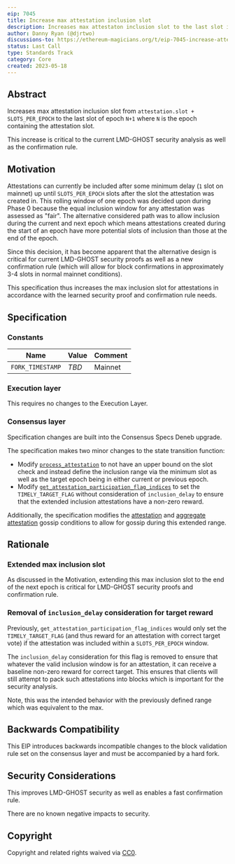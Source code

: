 ```yaml
---
eip: 7045
title: Increase max attestation inclusion slot
description: Increases max attestaton inclusion slot to the last slot in `N+1` where `N` is the epoch containing the attestation's slot.
author: Danny Ryan (@djrtwo)
discussions-to: https://ethereum-magicians.org/t/eip-7045-increase-attestation-slot-inclusion-range/14342
status: Last Call
type: Standards Track
category: Core
created: 2023-05-18
---
```


## Abstract

Increases max attestation inclusion slot from `attestation.slot + SLOTS_PER_EPOCH` to the last slot of epoch `N+1` where `N` is the epoch containing the attestation slot.

This increase is critical to the current LMD-GHOST security analysis as well as the confirmation rule.

## Motivation

Attestations can currently be included after some minimum delay (`1` slot on mainnet) up until `SLOTS_PER_EPOCH` slots after the slot the attestation was created in. This rolling window of one epoch was decided upon during Phase 0 because the equal inclusion window for any attestation was assessed as "fair". The alternative considered path was to allow inclusion during the current and next epoch which means attestations created during the start of an epoch have more potential slots of inclusion than those at the end of the epoch.

Since this decision, it has become apparent that the alternative design is critical for current LMD-GHOST security proofs as well as a new confirmation rule (which will allow for block confirmations in approximately 3-4 slots in normal mainnet conditions).

This specification thus increases the max inclusion slot for attestations in accordance with the learned security proof and confirmation rule needs.

## Specification

### Constants

| Name | Value | Comment |
| - | - | - |
|`FORK_TIMESTAMP` | *TBD* | Mainnet |

### Execution layer

This requires no changes to the Execution Layer.

### Consensus layer

Specification changes are built into the Consensus Specs Deneb upgrade.

The specification makes two minor changes to the state transition function:

* Modify [`process_attestation`](https://github.com/ethereum/consensus-specs/blob/95f36d99cf4aa59974da06af24ef9a7c12d3c301/specs/deneb/beacon-chain.md#modified-process_attestation) to not have an upper bound on the slot check and instead define the inclusion range via the minimum slot as well as the target epoch being in either current or previous epoch.
* Modify [`get_attestation_participation_flag_indices`](https://github.com/ethereum/consensus-specs/blob/95f36d99cf4aa59974da06af24ef9a7c12d3c301/specs/deneb/beacon-chain.md#modified-get_attestation_participation_flag_indices) to set the `TIMELY_TARGET_FLAG` without consideration of `inclusion_delay` to ensure that the extended inclusion attestations have a non-zero reward.

Additionally, the specification modifies the [attestation](https://github.com/ethereum/consensus-specs/blob/95f36d99cf4aa59974da06af24ef9a7c12d3c301/specs/deneb/p2p-interface.md#beacon_attestation_subnet_id) and [aggregate attestation](https://github.com/ethereum/consensus-specs/blob/95f36d99cf4aa59974da06af24ef9a7c12d3c301/specs/deneb/p2p-interface.md#beacon_aggregate_and_proof) gossip conditions to allow for gossip during this extended range.

## Rationale

### Extended max inclusion slot

As discussed in the Motivation, extending this max inclusion slot to the end of the next epoch is critical for LMD-GHOST security proofs and confirmation rule.

### Removal of `inclusion_delay` consideration for target reward

Previously, `get_attestation_participation_flag_indices` would only set the `TIMELY_TARGET_FLAG` (and thus reward for an attestation with correct target vote) if the attestation was included within a `SLOTS_PER_EPOCH` window.

The `inclusion_delay` consideration for this flag is removed to ensure that whatever the valid inclusion window is for an attestation, it can receive a baseline non-zero reward for correct target. This ensures that clients will still attempt to pack such attestations into blocks which is important for the security analysis.

Note, this was the intended behavior with the previously defined range which was equivalent to the max.

## Backwards Compatibility

This EIP introduces backwards incompatible changes to the block validation rule set on the consensus layer and must be accompanied by a hard fork.

## Security Considerations

This improves LMD-GHOST security as well as enables a fast confirmation rule.

There are no known negative impacts to security.

## Copyright

Copyright and related rights waived via [CC0](../LICENSE.md).

